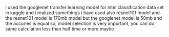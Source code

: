i used the googlenet transfer learning model for intel classification data set in kaggle and i realized somethings i have used also resnet101 model and the resnet101 model is 170mb model 
but the googlenet model is 50mb and the accuries is equal so, model selection is very important, you can do same calculation less than half time or more maybe
